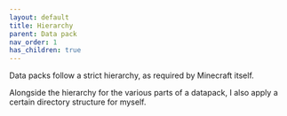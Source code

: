 ```yaml
---
layout: default
title: Hierarchy
parent: Data pack
nav_order: 1
has_children: true
---
```


Data packs follow a strict hierarchy, as required by Minecraft itself.

Alongside the hierarchy for the various parts of a datapack, I also
apply a certain directory structure for myself.
